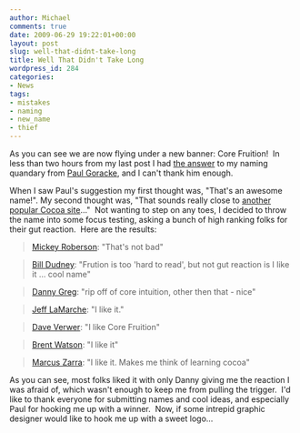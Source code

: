 ```yaml
---
author: Michael
comments: true
date: 2009-06-29 19:22:01+00:00
layout: post
slug: well-that-didnt-take-long
title: Well That Didn't Take Long
wordpress_id: 284
categories:
- News
tags:
- mistakes
- naming
- new_name
- thief
---
```


As you can see we are now flying under a new banner: Core Fruition!  In less than two hours from my last post I had [the answer](http://twitter.com/pgor/status/2389414409) to my naming quandary from [Paul Goracke](http://twitter.com/pgor), and I can't thank him enough.

When I saw Paul's suggestion my first thought was, "That's an awesome name!". My second thought was, "That sounds really close to [another popular Cocoa site](http://www.coreint.org/)..."  Not wanting to step on any toes, I decided to throw the name into some focus testing, asking a bunch of high ranking folks for their gut reaction.  Here are the results:


> [Mickey Roberson](http://twitter.com/MRRSoftware/): "That's not bad"




> [Bill Dudney](http://twitter.com/bdudney): "Frution is too 'hard to read', but not gut reaction is I like it ... cool name"




> [Danny Greg](http://twitter.com/dtm3dd): "rip off of core intuition, other then that - nice"




> [Jeff LaMarche](http://twitter.com/jeff_lamarche): "I like it."




> [Dave Verwer](http://twitter.com/daveverwer): "I like Core Fruition"




> [Brent Watson](http://twitter.com/BrentWatson): "I like it"




> [Marcus Zarra](http://twitter.com/mzarra): "I like it. Makes me think of learning cocoa"


As you can see, most folks liked it with only Danny giving me the reaction I was afraid of, which wasn't enough to keep me from pulling the trigger.  I'd like to thank everyone for submitting names and cool ideas, and especially Paul for hooking me up with a winner.  Now, if some intrepid graphic designer would like to hook me up with a sweet logo...

